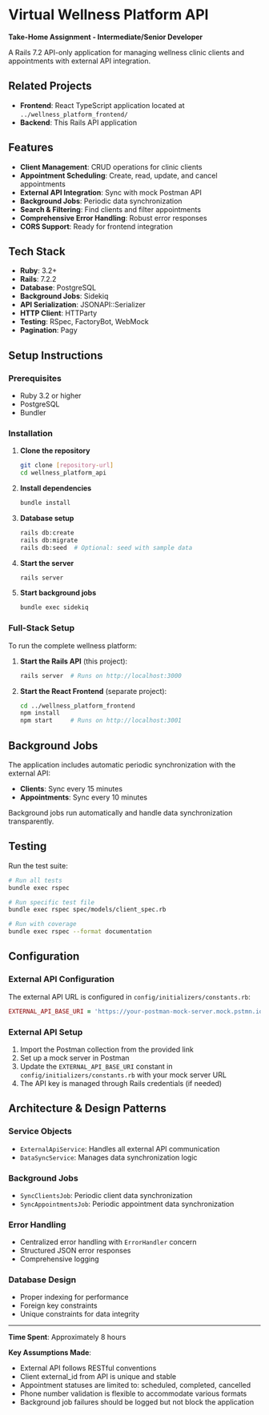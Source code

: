 # Virtual Wellness Platform API

**Take-Home Assignment - Intermediate/Senior Developer**

A Rails 7.2 API-only application for managing wellness clinic clients and appointments with external API integration.

## Related Projects

- **Frontend**: React TypeScript application located at `../wellness_platform_frontend/`
- **Backend**: This Rails API application

## Features

- **Client Management**: CRUD operations for clinic clients
- **Appointment Scheduling**: Create, read, update, and cancel appointments
- **External API Integration**: Sync with mock Postman API
- **Background Jobs**: Periodic data synchronization
- **Search & Filtering**: Find clients and filter appointments
- **Comprehensive Error Handling**: Robust error responses
- **CORS Support**: Ready for frontend integration

## Tech Stack

- **Ruby**: 3.2+
- **Rails**: 7.2.2
- **Database**: PostgreSQL
- **Background Jobs**: Sidekiq
- **API Serialization**: JSONAPI::Serializer
- **HTTP Client**: HTTParty
- **Testing**: RSpec, FactoryBot, WebMock
- **Pagination**: Pagy

## Setup Instructions

### Prerequisites

- Ruby 3.2 or higher
- PostgreSQL
- Bundler

### Installation

1. **Clone the repository**
   ```bash
   git clone [repository-url]
   cd wellness_platform_api
   ```

2. **Install dependencies**
   ```bash
   bundle install
   ```

3. **Database setup**
   ```bash
   rails db:create
   rails db:migrate
   rails db:seed  # Optional: seed with sample data
   ```

4. **Start the server**
   ```bash
   rails server
   ```

5. **Start background jobs**
   ```bash
   bundle exec sidekiq
   ```

### Full-Stack Setup

To run the complete wellness platform:

1. **Start the Rails API** (this project):
   ```bash
   rails server  # Runs on http://localhost:3000
   ```

2. **Start the React Frontend** (separate project):
   ```bash
   cd ../wellness_platform_frontend
   npm install
   npm start     # Runs on http://localhost:3001
   ```

## Background Jobs

The application includes automatic periodic synchronization with the external API:

- **Clients**: Sync every 15 minutes
- **Appointments**: Sync every 10 minutes

Background jobs run automatically and handle data synchronization transparently.

## Testing

Run the test suite:

```bash
# Run all tests
bundle exec rspec

# Run specific test file
bundle exec rspec spec/models/client_spec.rb

# Run with coverage
bundle exec rspec --format documentation
```

## Configuration

### External API Configuration

The external API URL is configured in `config/initializers/constants.rb`:

```ruby
EXTERNAL_API_BASE_URI = 'https://your-postman-mock-server.mock.pstmn.io'.freeze
```

### External API Setup

1. Import the Postman collection from the provided link
2. Set up a mock server in Postman  
3. Update the `EXTERNAL_API_BASE_URI` constant in `config/initializers/constants.rb` with your mock server URL
4. The API key is managed through Rails credentials (if needed)

## Architecture & Design Patterns

### Service Objects
- `ExternalApiService`: Handles all external API communication
- `DataSyncService`: Manages data synchronization logic

### Background Jobs
- `SyncClientsJob`: Periodic client data synchronization
- `SyncAppointmentsJob`: Periodic appointment data synchronization

### Error Handling
- Centralized error handling with `ErrorHandler` concern
- Structured JSON error responses
- Comprehensive logging

### Database Design
- Proper indexing for performance
- Foreign key constraints
- Unique constraints for data integrity

---

**Time Spent**: Approximately 8 hours

**Key Assumptions Made**:
- External API follows RESTful conventions
- Client external_id from API is unique and stable
- Appointment statuses are limited to: scheduled, completed, cancelled
- Phone number validation is flexible to accommodate various formats
- Background job failures should be logged but not block the application
